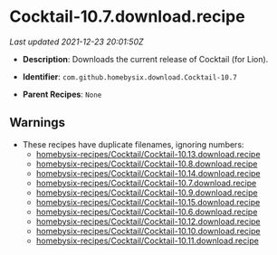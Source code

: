 # Cocktail-10.7.download.recipe

_Last updated 2021-12-23 20:01:50Z_

- **Description**: Downloads the current release of Cocktail (for Lion).

- **Identifier**: `com.github.homebysix.download.Cocktail-10.7`

- **Parent Recipes**: `None`


## Warnings

- These recipes have duplicate filenames, ignoring numbers:
    - [homebysix-recipes/Cocktail/Cocktail-10.13.download.recipe](/autopkg-dupe-tracker/homebysix-recipes/Cocktail/Cocktail-10.13.download.recipe)
    - [homebysix-recipes/Cocktail/Cocktail-10.8.download.recipe](/autopkg-dupe-tracker/homebysix-recipes/Cocktail/Cocktail-10.8.download.recipe)
    - [homebysix-recipes/Cocktail/Cocktail-10.14.download.recipe](/autopkg-dupe-tracker/homebysix-recipes/Cocktail/Cocktail-10.14.download.recipe)
    - [homebysix-recipes/Cocktail/Cocktail-10.7.download.recipe](/autopkg-dupe-tracker/homebysix-recipes/Cocktail/Cocktail-10.7.download.recipe)
    - [homebysix-recipes/Cocktail/Cocktail-10.9.download.recipe](/autopkg-dupe-tracker/homebysix-recipes/Cocktail/Cocktail-10.9.download.recipe)
    - [homebysix-recipes/Cocktail/Cocktail-10.15.download.recipe](/autopkg-dupe-tracker/homebysix-recipes/Cocktail/Cocktail-10.15.download.recipe)
    - [homebysix-recipes/Cocktail/Cocktail-10.6.download.recipe](/autopkg-dupe-tracker/homebysix-recipes/Cocktail/Cocktail-10.6.download.recipe)
    - [homebysix-recipes/Cocktail/Cocktail-10.12.download.recipe](/autopkg-dupe-tracker/homebysix-recipes/Cocktail/Cocktail-10.12.download.recipe)
    - [homebysix-recipes/Cocktail/Cocktail-10.10.download.recipe](/autopkg-dupe-tracker/homebysix-recipes/Cocktail/Cocktail-10.10.download.recipe)
    - [homebysix-recipes/Cocktail/Cocktail-10.11.download.recipe](/autopkg-dupe-tracker/homebysix-recipes/Cocktail/Cocktail-10.11.download.recipe)